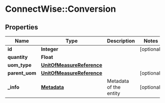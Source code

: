 # ConnectWise::Conversion

## Properties
Name | Type | Description | Notes
------------ | ------------- | ------------- | -------------
**id** | **Integer** |  | [optional] 
**quantity** | **Float** |  | 
**uom_type** | [**UnitOfMeasureReference**](UnitOfMeasureReference.md) |  | 
**parent_uom** | [**UnitOfMeasureReference**](UnitOfMeasureReference.md) |  | [optional] 
**_info** | [**Metadata**](Metadata.md) | Metadata of the entity | [optional] 


